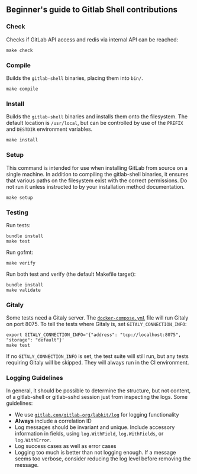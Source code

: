 ## Beginner's guide to Gitlab Shell contributions

### Check

Checks if GitLab API access and redis via internal API can be reached:

    make check

### Compile

Builds the `gitlab-shell` binaries, placing them into `bin/`.

    make compile

### Install

Builds the `gitlab-shell` binaries and installs them onto the filesystem. The
default location is `/usr/local`, but can be controlled by use of the `PREFIX`
and `DESTDIR` environment variables.

    make install

### Setup

This command is intended for use when installing GitLab from source on a single
machine. In addition to compiling the gitlab-shell binaries, it ensures that
various paths on the filesystem exist with the correct permissions. Do not run
it unless instructed to by your installation method documentation.

    make setup


### Testing

Run tests:

    bundle install
    make test

Run gofmt:

    make verify

Run both test and verify (the default Makefile target):

    bundle install
    make validate

### Gitaly

Some tests need a Gitaly server. The
[`docker-compose.yml`](./docker-compose.yml) file will run Gitaly on
port 8075. To tell the tests where Gitaly is, set
`GITALY_CONNECTION_INFO`:

    export GITALY_CONNECTION_INFO='{"address": "tcp://localhost:8075", "storage": "default"}'
    make test

If no `GITALY_CONNECTION_INFO` is set, the test suite will still run, but any
tests requiring Gitaly will be skipped. They will always run in the CI
environment.

### Logging Guidelines

In general, it should be possible to determine the structure, but not content,
of a gitlab-shell or gitlab-sshd session just from inspecting the logs. Some
guidelines:

- We use [`gitlab.com/gitlab-org/labkit/log`](https://pkg.go.dev/gitlab.com/gitlab-org/labkit/log)
  for logging functionality
- **Always** include a correlation ID
- Log messages should be invariant and unique. Include accessory information in
  fields, using `log.WithField`, `log.WithFields`, or `log.WithError`.
- Log success cases as well as error cases
- Logging too much is better than not logging enough. If a message seems too
  verbose, consider reducing the log level before removing the message.
